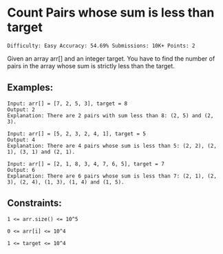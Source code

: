 # Count Pairs whose sum is less than target
`
Difficulty: Easy
Accuracy: 54.69%
Submissions: 10K+
Points: 2
`

Given an array arr[] and an integer target. You have to find the number of pairs in the array whose sum is strictly less than the target.

## Examples:
```
Input: arr[] = [7, 2, 5, 3], target = 8
Output: 2
Explanation: There are 2 pairs with sum less than 8: (2, 5) and (2, 3). 
```

```
Input: arr[] = [5, 2, 3, 2, 4, 1], target = 5
Output: 4
Explanation: There are 4 pairs whose sum is less than 5: (2, 2), (2, 1), (3, 1) and (2, 1).
```

```
Input: arr[] = [2, 1, 8, 3, 4, 7, 6, 5], target = 7
Output: 6
Explanation: There are 6 pairs whose sum is less than 7: (2, 1), (2, 3), (2, 4), (1, 3), (1, 4) and (1, 5).
```
## Constraints:
`1 <= arr.size() <= 10^5`

`0 <= arr[i] <= 10^4`

`1 <= target <= 10^4`
